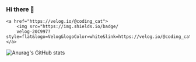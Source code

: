 ### Hi there 👋
    <a href="https://velog.io/@coding_cat">
        <img src="https://img.shields.io/badge/
        velog-20C997?style=flat&logo=Velog&logoColor=white&link=https://velog.io/@coding_cat"/>
    </a>


![Anurag's GitHub stats](https://github-readme-stats.vercel.app/api?username=jongkweanlee&show_icons=true&theme=aura_dark)
